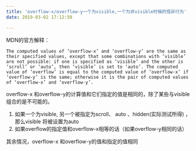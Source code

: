 ```yaml
---
title: 'overflow-x/overflow-y一个为visible,一个为非visible时候的怪异行为'
date: 2019-03-02 17:12:50

---
```


MDN的官方解释：

```
The computed values of ‘overflow-x’ and ‘overflow-y’ are the same as their specified values, except that some combinations with ‘visible’ are not possible: if one is specified as ‘visible’ and the other is ‘scroll’ or ‘auto’, then ‘visible’ is set to ‘auto’. The computed value of ‘overflow’ is equal to the computed value of ‘overflow-x’ if ‘overflow-y’ is the same; otherwise it is the pair of computed values of ‘overflow-x’ and ‘overflow-y’. 
```

overflow-x 和overflow-y的计算值和它们指定的值是相同的，除了某些与visible组合的是不可能的。
1. 如果一个为visible, 另一个被指定为scroll、 auto 、hidden(实际测试所得) ，那么visible 将被设置为auto
2. 如果overflow的指定值和overflow-x相等的话（如果overflow-y相同的话）

其余情况，overflow-x 和overflow-y的值和指定的值相同
